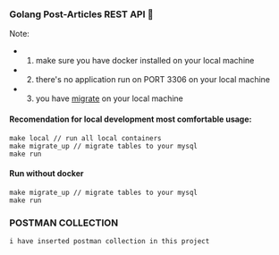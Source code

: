### Golang Post-Articles REST API 🚀

Note:
-    1. make sure you have docker installed on your local machine 
-    2. there's no application run on PORT 3306 on your local machine
-    3. you have [migrate](https://github.com/golang-migrate/migrate) on your local machine

#### Recomendation for local development most comfortable usage:
    make local // run all local containers
    make migrate_up // migrate tables to your mysql 
    make run

#### Run without docker
    make migrate_up // migrate tables to your mysql
    make run

### POSTMAN COLLECTION
    i have inserted postman collection in this project
